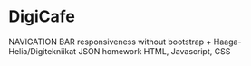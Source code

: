 # DigiCafe
NAVIGATION BAR responsiveness without bootstrap + Haaga-Helia/Digitekniikat JSON homework
HTML, Javascript, CSS
